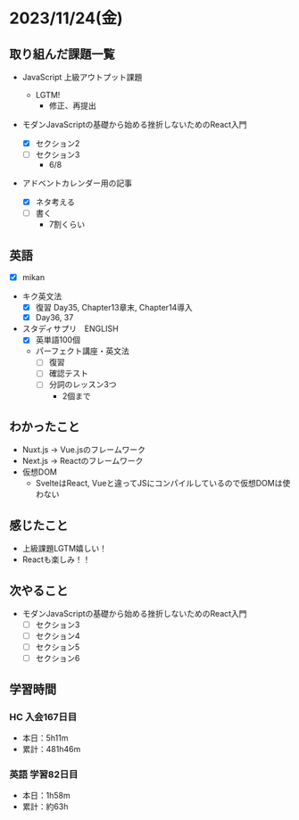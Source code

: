 # 2023/11/24(金)

## 取り組んだ課題一覧

- JavaScript 上級アウトプット課題
  - LGTM!
    - 修正、再提出

- モダンJavaScriptの基礎から始める挫折しないためのReact入門
  - [x] セクション2
  - [ ] セクション3
    - 6/8

- アドベントカレンダー用の記事
  - [x] ネタ考える
  - [ ] 書く
    - 7割くらい

## 英語

- [x] mikan

- キク英文法
  - [x] 復習 Day35, Chapter13章末, Chapter14導入
  - [x] Day36, 37

- スタディサプリ　ENGLISH
  - [x] 英単語100個
  - パーフェクト講座・英文法
    - [ ] 復習
    - [ ] 確認テスト
    - [ ] 分詞のレッスン3つ
      - 2個まで

## わかったこと

- Nuxt.js -> Vue.jsのフレームワーク
- Next.js -> Reactのフレームワーク
- 仮想DOM
  - SvelteはReact, Vueと違ってJSにコンパイルしているので仮想DOMは使わない

## 感じたこと

- 上級課題LGTM嬉しい！
- Reactも楽しみ！！

## 次やること

- モダンJavaScriptの基礎から始める挫折しないためのReact入門
  - [ ] セクション3
  - [ ] セクション4
  - [ ] セクション5
  - [ ] セクション6

## 学習時間

### HC 入会167日目

- 本日：5h11m
- 累計：481h46m

### 英語 学習82日目

- 本日：1h58m
- 累計：約63h
